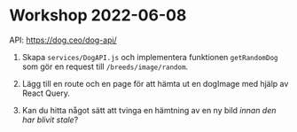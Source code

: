 # Workshop 2022-06-08

API: <https://dog.ceo/dog-api/>

1. Skapa `services/DogAPI.js` och implementera funktionen `getRandomDog` som gör en request till `/breeds/image/random`.

2. Lägg till en route och en page för att hämta ut en dogImage med hjälp av React Query.

3. Kan du hitta något sätt att tvinga en hämtning av en ny bild *innan den har blivit stale*?
